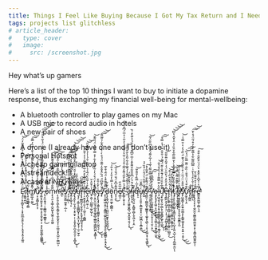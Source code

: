 ```yaml
---
title: Things I Feel Like Buying Because I Got My Tax Return and I Need Dopamine
tags: projects list glitchless
# article_header:
#   type: cover
#   image:
#     src: /screenshot.jpg
---
```


Hey what’s up gamers

Here’s a list of the top 10 things I want to buy to initiate a dopamine response, thus exchanging my financial well-being for mental-wellbeing:
- A bluetooth controller to play games on my Mac
- A USB mic to record audio in hotels
- A new pair of shoes
<!--more-->
- A drone (I already have one and I don’t use it)
- Personal Hotspot
- A cheap gaming laptop
- A streamdeck!!!
- A cas̵e̸ ̷o̵f̷ ̵N̵F̸̳́C̷̙̈́ ̷̧̉ţ̵̨̥̑a̶̰͆͊̂͜ͅg̶̙̦͉͈͆̀̎̒ṣ̵̙͎͛͑͘ͅ
- Ę̷̧̛̣̦͓̩̻̬͎͉̩̝͙̼̫̲̣̯̭̙͉̗̖̦̟̬̘͓̭͉͓͚͈̑̈́̀́̇̏͛͛̎̄̒̒̈̈́͒̔͗̾̅͗̊̒́̆̃̓̈́͘͝͝ŗ̸̼͇̜̪̣̈́͑͐̅͌̒̋́̋͌̀̽͋̉̓̋͛̚͘̕͜͠͝ì̵̢͙͎̰͚̳͉̯̳̇͂̇̀ṁ̸̛̻̼̲̝̠̰̼͌̌͆͗̓͑͗͑̊̍̑͆̌͗͛͌̏̊̾̀̐͗͆̏̓̿̄͘͜͠͝ǔ̸̜͙͉̬̻̗̟̥͕̩̓̑̏͒̍̍̓͑̽̈́́̌̍̀̾̚̕͝ş̷͖̞̟̼̯͓͉̥͖̜͉̥̟͈̟̮̥̩̦͉̥̙͚̼̖͇͎͖̳̳̀̄͋̈́̊͐̉̽̄̀̅͆͗̄̾̎̈́̑͘̚͜ͅ ̶̨̘̞̼̩̱̘̘̦͎̲̻̰̦͚̣̲̻͍̜̀̈́̀̋̌͊̀̊̾̾̉͆͆̓́̋̔͌̈̓̓͋͗̈́̉͂͛̀͛̌͑͜͠͝͝͝͠o̷̜̊̾̋͂̆͋̽̓͗̎͘͝͠͝m̴̧̨͉͈͕̹͇̜̼̬̺̙̟͖̭̹͓̮͖͈̋̃̐̒̍̽̅̇̓́̍̿̄̐̑̂̎͊̂́̑͠͝͝ņ̶̨̛̯̙͈̞͖͕̱̫̞̳̗̬̘̼̝̰̟̬͎̜̮̤̲̯͙̙̟̺̤̙̤̳̺͕̾̅̅͆̓̅̂̊̇̀͐̅̐͌́̔̋̒́́͝͠e̷̛̪̒̿̉̂͑̿͑́͆̔̾̉̕̚̚̕͝ͅs̸̢̰̫̦͇̫̫̭̹̣̲̣̀̒̑͐̉̀͝ͅ ̷̡͕̦̮̻͛̃̾͂͂̇͊̾̂̓̐̃̈́̓͋͐̽̅̄͆͘͘̕͘͠͠͠͝ͅȩ̸̼̦̟̲̱̜̘̙̌̃̓̏͊͐̈́͗͂̈́͆̈͆̀̌̔̒̀̾̿͌͘̚ṡ̴̡̢̡̛̛͈̙̜̫̩̘̼̜͙̥̬̟̦̜͎̯̟̭̱̦̪͙̫̠̬̦͔̩̻̝͗̀̀̑͐͆͒̂̽̇̄̑̈́̊̌̑̽̑̐̈́̏͗͋͊́̕͜͝͝͠͝ͅͅų̶̨̡̦͔͚̣̖͈͖̳̺̟̗͔̘̲͎̜̺̟̘̜͍̠̰̞̮̀́͌̀ȑ̶̡͓̘̲̳̪̝̖̫̝̯̟̠̙̭̟̭̜̻̯̘̘̘̦͍̍̓́̃̇̍̚͝ȉ̷̛̹͔̮̭͓͍̹͈͎̹̜̲͈͎̣͔̻̳̅͗͋͊̃̈̂̀̽̎͑̅̑̏͌͌̇̾̓̍͊̈̔̚̚̚͠e̷̡̪͙͙̪̤̼̠̦̫̎̀̊̔̇̃͂͛̈́̅̉̉̇̀̌́͗̑́̍̾́̀̅̄̅̌̎͘͘͝͝ṉ̸̡̛̛̯͈̹̣̺̤̳͉͚̦̺̗͔̍͛͒̎͐̌t̶̲͎͕̭̤̠̲̫͓͔̺̯̥͚͓̻̹̲̳͖̜̳̲̪̫̪͙̭͇͌́̾̓̈́͒́̓͗͂͛̔̋̓͋͐̊̿̇̂̌͐̈́̈́͊̆̚͘̕͝ͅͅę̷̡̢̢̡̡̧̳̗̘̘͚͇̯̦͙͙̤̹̤̱͈͉̠̣͑̀̌̓̎͒͜͜ͅͅs̸̡̟̉̈͛͌͆̈́̈́̏̑̽̄̌̓̑̅̄̈́́͒̀͑͐̄̈́̂͋̉̋̅͌̕͘̕̚̚͠͝͝ ̷̧̨̧̫͍͖͎̭̗̣͓̳̼̠͚̙͖̝̩͎͉̬͓̯̖͈̬̻͇̹̥͉͍͓̮̋̿̐͌̌̾̈́̃́̌̉̅͜͜d̵̢̧̢̲̘̺͙̝̟̠̪̪͈̤̰̮̬̟̼̭̲̱̺͉̀͋̌͜ͅö̵̧͓̘͈̤͚̙̣̻͇̣̜́̉̍̿͛̓̐̒̇͛͋͑̚͝n̷̬̞̜̭͂͌͐͆̽̈́̐̈́̐̾̅͜͝e̸̜̻̮̅̇̅̄̇̋c̵̙̳̗͕̬͎̞̠̑̈́̉̿̀͒͂̉͌̓͂̅̍̐̾̔̍͂͛̓̆͂̀̒͐͐͋͑̊̅̈́͆̂̈́̌̑̚̚̚ ̴̼͒̓̉͐̃̾̈́̐̾́͊̅̆̆̍̃̇̃̐̀͋̄̈̅̊̕͘͠à̷̢̨̢̡̙̮͖̭̯̬̻͉̺͙̯̬͈̖̯̘̦͓̑͑̈́̄͋̆͊̈́̕͜ͅļ̴̛̛̼̙͎̣͙͑̃́̆́̀͗͆̆̄̂͋̂͌̀̄̽̓̅̇̋͆͌͑̈̐̏́͛̔͊̀̽͑̏͘i̸̧̢̙̲͉̤͍͕̯̻͍̠̻͎̱̩͖͕̣͕̯̽̃q̶̛̦̠͋̓̅̍̿̏̾̄̎̐͂̚͝ù̴̡̨̨̧͈̭̦̭̳̼̝̥̟̤̹̺͖̪͕̠̭̳̯̼͗͆͊̌̈̕͜͜i̸̢̺̓̽͗̎͋͛̈́̑̀͗͒̏͐̉̚ş̵̺̰̣̣̪̳̰̬͕̲͇͍̟͔͚̟͓̖̻̖͕̣̥͉̯͖͕̘̩̬̘͇͍̽͌̈́͌̀̐̈́͒̄͂̒̽̚̕͘͜͠ͅ ̴̧̛̖̩̮̱̤̹̞͖̝̝͈̈́̋̈́̈́̂̓̿͒͂̋͑̈́̇̒̅͐͌́̂̌͆̌͆̏̏̈͐̃͘͜͜͜͜͜͝v̵̧̢̢̛̠̜̰̮̫͈͍̪̘̠͕͕̬̩̞͎̖̮̠͔̠̀̊̓̀̑͆̃̅̂̈́͘͜͜͠͠o̶̧̡̢̡̡̢͖̤̦̟̼̫̥̼̗͎͔̤͇̜̘̼̝̬̩̘̠̫̬͘͜ḷ̶̡̺̘̱͉̦̥̟͎̬͔̪̭̻̮̠̖̘̳͉̭̤̯̲̘̗͕̺̦̌̀̈̌̿͌̓̒̉̉̐͛͋͜͜͝ų̷̧̛͓̰͎͉̰̣̼̲̖͓̼̝͍͇̗͖̙̼̩̲̱̂̂̅̍̆̎͗̑̍́͊̂̐͑͊̈́̂̂́͗̎͒̑̈͂̈́̾̿͒͘͘̕̚̚͜͠͠ͅͅe̵̡̧̻̪̣̭̝̰͙̜̖̤̣̦̟̣̦̭̰̺͙̙̻̰̻̤͆̽̂̉̑̑̓́̀̆͂͛̈́̒͒͂̊̈̃̌̋̋̕͝r̴̡̧̨̛͕͚̥̫̺̫̹̻̺̣͔̳̻͖͇̼͙̰͚̜̹̫̺̼̦̒͑̊̈́͒͛̏͗͛̂͘͜͝͝į̸̹̹͚̯̫̜̱̥̻̗͍̖̤̱̳͔̬̣̮̳̗̥̜̮̔͆̀̋̍́̋̍̎͝ţ̵̡̨̙̙̠̳̙̺͍̖̥͇̫͎̖͍̟̹͕̺̝̝͈̤͉̺̩̞̹̘̭̲͚̣̰̤̀̓͐̂̀̂̏̓̿͂̉̏̽̀̔̄̿̏̅͋̊̑̏̇̾̈̾̌̂̔̏͆̚̚̚͝͝͝͝ͅͅ ̸̢̡̨̜͍̥̬̳̟͆̌̽̀͌͂͒͌͛̿̉̊͘̚͝ͅȩ̸̢̛͚̝̱̯̺̟͖̜̞͓̗̟̰̹͚̱͇̣̝̰͗̈̊͛̈́̾̈͋̒̈͗̌̕͘̚͝s̸̢̙͖̬͇̞͕̮̫̟̰̣̳͙̙̙͇͍͚̝͓̙̭͙̭̠͉͕͈̹̐̇̎̌̊̈̈́̋̈͗͒̇̎̍̂̈́̔͊̈́̏̑̉̓͛͑̄̿̉͑̚̕̚͜͜͜͝ư̷̟̰̥̯͎̣̭̐͊̌́̓̈̈́̌̌̇̇̏͋̈͌̿̏̈́̒̏̚̚̕͘͝͠͠r̸̡̨̰̻̼̍̍̐ì̵̛̛̬̻̲̣̖̀̊͗̐̀̑̉͛̀̆͗̇̿͆̋͂̅͋̔̅͌̀͒̓͒́̋̈́̊̀̌͠͝͝ṛ̴̨̢̡̧̧̖̙̖̰̠̲̯̞͖̳͎̳̤͚̮͈̹̟̖͙͇̝̪̺̰̭͚̅͌̓͛͒͒͌̈̀̆ͅͅe̴̛̳̼̭̬͖̲̱̦̰̻̜̘̯̓͆̔͑̽͆̾̀̂̂̽̔̈́́̈͒̏̆̄̇̐̐͘̕̚͠